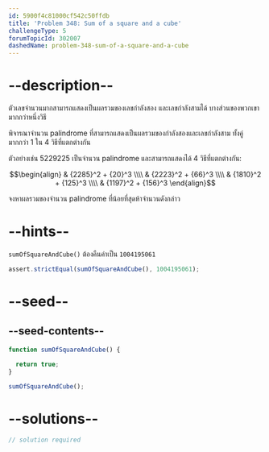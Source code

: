 ```yaml
---
id: 5900f4c81000cf542c50ffdb
title: 'Problem 348: Sum of a square and a cube'
challengeType: 5
forumTopicId: 302007
dashedName: problem-348-sum-of-a-square-and-a-cube
---
```


# --description--

ตัวเลขจำนวนมากสามารถแสดงเป็นผลรวมของเลขกำลังสอง และเลขกำลังสามได้ บางส่วนของพวกเขามากกว่าหนึ่งวิธี

พิจารณาจำนวน palindrome ที่สามารถแสดงเป็นผลรวมของกำลังสองและเลขกำลังสาม ทั้งคู่มากกว่า 1 ใน 4 วิธีที่แตกต่างกัน

ตัวอย่างเช่น 5229225 เป็นจำนวน palindrome และสามารถแสดงได้ 4 วิธีที่แตกต่างกัน:

$$\begin{align}
  & {2285}^2 + {20}^3 \\\\
  & {2223}^2 + {66}^3 \\\\
  & {1810}^2 + {125}^3 \\\\
  & {1197}^2 + {156}^3
\end{align}$$

จงหาผลรวมของจำนวน palindrome ที่น้อยที่สุดห้าจำนวนดังกล่าว

# --hints--

`sumOfSquareAndCube()` ต้องคืนค่าเป็น `1004195061`

```js
assert.strictEqual(sumOfSquareAndCube(), 1004195061);
```

# --seed--

## --seed-contents--

```js
function sumOfSquareAndCube() {

  return true;
}

sumOfSquareAndCube();
```

# --solutions--

```js
// solution required
```
